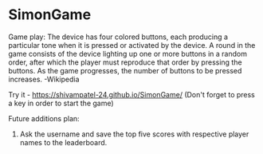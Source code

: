 # SimonGame

Game play: The device has four colored buttons, each producing a particular tone when it is pressed or activated by the device. A round in the game consists of the device lighting up one or more buttons in a random order, after which the player must reproduce that order by pressing the buttons. As the game progresses, the number of buttons to be pressed increases.
  -Wikipedia

Try it - https://shivampatel-24.github.io/SimonGame/
(Don't forget to press a key in order to start the game)


Future additions plan: 
  1. Ask the username and save the top five scores with respective player names to the leaderboard.
